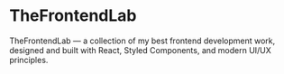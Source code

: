 # TheFrontendLab
TheFrontendLab — a collection of my best frontend development work, designed and built with React, Styled Components, and modern UI/UX principles.

